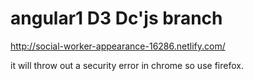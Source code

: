 # angular1 D3 Dc'js branch

http://social-worker-appearance-16286.netlify.com/

it will throw out a security error in chrome so use firefox.


